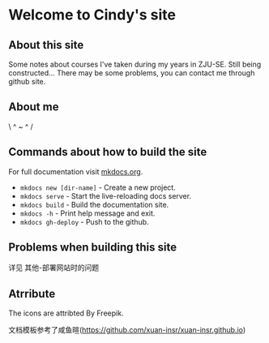 # Welcome to Cindy's site
## About this site
Some notes about courses I've taken during my years in ZJU-SE.
Still being constructed...
There may be some problems, you can contact me through github site.

## About me
 \\ ^ ~ ^ /

## Commands about how to build the site
For full documentation visit [mkdocs.org](https://www.mkdocs.org).

* `mkdocs new [dir-name]` - Create a new project.
* `mkdocs serve` - Start the live-reloading docs server.
* `mkdocs build` - Build the documentation site.
* `mkdocs -h` - Print help message and exit.
* `mkdocs gh-deploy` - Push to the github.

## Problems when building this site
详见 其他-部署网站时的问题

## Atrribute
The icons are attribted By Freepik.

文档模板参考了咸鱼暄(https://github.com/xuan-insr/xuan-insr.github.io)



